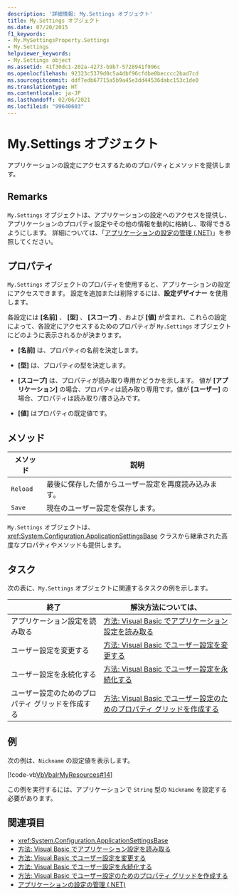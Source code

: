 ```yaml
---
description: '詳細情報: My.Settings オブジェクト'
title: My.Settings オブジェクト
ms.date: 07/20/2015
f1_keywords:
- My.MySettingsProperty.Settings
- My.Settings
helpviewer_keywords:
- My.Settings object
ms.assetid: 41f30dc1-202a-4273-b9b7-5728941f996c
ms.openlocfilehash: 92323c5379d0c5a4dbf96cfdbe0becccc2bad7cd
ms.sourcegitcommit: ddf7edb67715a5b9a45e3dd44536dabc153c1de0
ms.translationtype: HT
ms.contentlocale: ja-JP
ms.lasthandoff: 02/06/2021
ms.locfileid: "99640603"
---
```

# <a name="mysettings-object"></a>My.Settings オブジェクト

アプリケーションの設定にアクセスするためのプロパティとメソッドを提供します。  
  
## <a name="remarks"></a>Remarks  

 `My.Settings` オブジェクトは、アプリケーションの設定へのアクセスを提供し、アプリケーションのプロパティ設定やその他の情報を動的に格納し、取得できるようにします。 詳細については、「[アプリケーションの設定の管理 (.NET)](/visualstudio/ide/managing-application-settings-dotnet)」を参照してください。  
  
## <a name="properties"></a>プロパティ  

 `My.Settings` オブジェクトのプロパティを使用すると、アプリケーションの設定にアクセスできます。 設定を追加または削除するには、**設定デザイナー** を使用します。  
  
 各設定には **[名前]** 、 **[型]** 、 **[スコープ]** 、および **[値]** が含まれ、これらの設定によって、各設定にアクセスするためのプロパティが `My.Settings` オブジェクトにどのように表示されるかが決まります。  
  
- **[名前]** は、プロパティの名前を決定します。  
  
- **[型]** は、プロパティの型を決定します。  
  
- **[スコープ]** は、プロパティが読み取り専用かどうかを示します。 値が **[アプリケーション]** の場合、プロパティは読み取り専用です。値が **[ユーザー]** の場合、プロパティは読み取り/書き込みです。  
  
- **[値]** はプロパティの既定値です。  
  
## <a name="methods"></a>メソッド  
  
|メソッド|説明|  
|---|---|  
|`Reload`|最後に保存した値からユーザー設定を再度読み込みます。|  
|`Save`|現在のユーザー設定を保存します。|  
  
 `My.Settings` オブジェクトは、<xref:System.Configuration.ApplicationSettingsBase> クラスから継承された高度なプロパティやメソッドも提供します。  
  
## <a name="tasks"></a>タスク  

 次の表に、`My.Settings` オブジェクトに関連するタスクの例を示します。  
  
|終了|解決方法については、|  
|---|---|  
|アプリケーション設定を読み取る|[方法: Visual Basic でアプリケーション設定を読み取る](../../developing-apps/programming/app-settings/how-to-read-application-settings.md)|  
|ユーザー設定を変更する|[方法: Visual Basic でユーザー設定を変更する](../../developing-apps/programming/app-settings/how-to-change-user-settings.md)|  
|ユーザー設定を永続化する|[方法: Visual Basic でユーザー設定を永続化する](../../developing-apps/programming/app-settings/how-to-persist-user-settings.md)|  
|ユーザー設定のためのプロパティ グリッドを作成する|[方法: Visual Basic でユーザー設定のためのプロパティ グリッドを作成する](../../developing-apps/programming/app-settings/how-to-create-property-grids-for-user-settings.md)|  
  
## <a name="example"></a>例  

 次の例は、`Nickname` の設定値を表示します。  
  
 [!code-vb[VbVbalrMyResources#14](~/samples/snippets/visualbasic/VS_Snippets_VBCSharp/VbVbalrMyResources/VB/Form1.vb#14)]  
  
 この例を実行するには、アプリケーションで `String` 型の `Nickname` を設定する必要があります。  
  
## <a name="see-also"></a>関連項目

- <xref:System.Configuration.ApplicationSettingsBase>
- [方法: Visual Basic でアプリケーション設定を読み取る](../../developing-apps/programming/app-settings/how-to-read-application-settings.md)
- [方法: Visual Basic でユーザー設定を変更する](../../developing-apps/programming/app-settings/how-to-change-user-settings.md)
- [方法: Visual Basic でユーザー設定を永続化する](../../developing-apps/programming/app-settings/how-to-persist-user-settings.md)
- [方法: Visual Basic でユーザー設定のためのプロパティ グリッドを作成する](../../developing-apps/programming/app-settings/how-to-create-property-grids-for-user-settings.md)
- [アプリケーションの設定の管理 (.NET)](/visualstudio/ide/managing-application-settings-dotnet)
